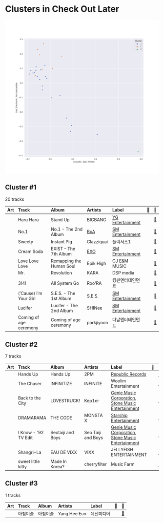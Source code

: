 # Clusters in Check Out Later

![Comparison of Cluster](../../../images/playlists/check_out_later/clusters/clusters_scatter.png)

## Cluster #1

20 tracks

| Art | Track | Album | Artists | Label | 💚 | 🔗 |
|:---|:---|:---|:---|:---|:---|:---|
| <img src="https://i.scdn.co/image/ab67616d0000b273256b86508bfdc54899e4685e" alt="" width="50" /> | Haru Haru | Stand Up | BIGBANG | [YG Entertainment](../../../../labels/yg_entertainment) | | [🔗](https://open.spotify.com/track/1L4d2lafz1odpIMe8va21X) |
| <img src="https://i.scdn.co/image/ab67616d0000b273e9e1fd55a8798bc0a49fe28c" alt="" width="50" /> | No.1 | No.1 - The 2nd Album | [BoA](../../../../artists/boa/overview.md) | [SM Entertainment](../../../../labels/sm_entertainment) | | [🔗](https://open.spotify.com/track/4RtHEggWfFWknuAsRdkyku) |
| <img src="https://i.scdn.co/image/ab67616d0000b27337baeb8b1db91ebeef23e033" alt="" width="50" /> | Sweety | Instant Pig | Clazziquai | 플럭서스1 | | [🔗](https://open.spotify.com/track/3cflVYa6Y8Vcv3q6hf3ipO) |
| <img src="https://i.scdn.co/image/ab67616d0000b2737657059390a7871c158fd966" alt="" width="50" /> | Cream Soda | EXIST – The 7th Album | [EXO](../../../../artists/exo/overview.md) | [SM Entertainment](../../../../labels/sm_entertainment) | | [🔗](https://open.spotify.com/track/42h7yc9Rda1IOMYLACVgld) |
| <img src="https://i.scdn.co/image/ab67616d0000b2734c71e80a8f580184ba910222" alt="" width="50" /> | Love Love Love | Remapping the Human Soul | Epik High | CJ E&M MUSIC | | [🔗](https://open.spotify.com/track/7hlEhmg5h9XuFtaGfgvqjF) |
| <img src="https://i.scdn.co/image/ab67616d0000b27348deff966fb8c94edaceb855" alt="" width="50" /> | Mr. | Revolution | KARA | DSP media | | [🔗](https://open.spotify.com/track/4OqRMlyNvV36bP1DtJFp4t) |
| <img src="https://i.scdn.co/image/ab67616d0000b2738b1cbf8fbe1a0b673990e984" alt="" width="50" /> | 3!4! | All System Go | Roo'RA | 킹핀엔터테인먼트 | | [🔗](https://open.spotify.com/track/5ZRS1jfampQ4mVfNidYZfk) |
| <img src="https://i.scdn.co/image/ab67616d0000b2730ae7ef733837fb782ff73c7b" alt="" width="50" /> | (′Cause) I′m Your Girl | S.E.S. - The 1st Album | S.E.S. | [SM Entertainment](../../../../labels/sm_entertainment) | | [🔗](https://open.spotify.com/track/5I8mg57tDvhGGGC3x14mIZ) |
| <img src="https://i.scdn.co/image/ab67616d0000b27390ad9f6d2ba8838a689999cc" alt="" width="50" /> | Lucifer | Lucifer - The 2nd Album | SHINee | [SM Entertainment](../../../../labels/sm_entertainment) | | [🔗](https://open.spotify.com/track/7xAACq6jlGqXw4bNCTYcm6) |
| <img src="https://i.scdn.co/image/ab67616d0000b2739fc6154f16eaab5152cb5b8d" alt="" width="50" /> | Coming of age ceremony | Coming of age ceremony | parkjiyoon | 다날엔터테인먼트 | | [🔗](https://open.spotify.com/track/2adWXRegCboef5ZOjW3ffe) |
## Cluster #2

7 tracks

| Art | Track | Album | Artists | Label | 💚 | 🔗 |
|:---|:---|:---|:---|:---|:---|:---|
| <img src="https://i.scdn.co/image/ab67616d0000b2732ff3cf578383416da352bc27" alt="" width="50" /> | Hands Up | Hands Up | 2PM | [Republic Records](../../../../labels/republic_records) | | [🔗](https://open.spotify.com/track/5RENkTP0he793Basw1Stto) |
| <img src="https://i.scdn.co/image/ab67616d0000b273bf27d7fbb0df8d738b5cbd4b" alt="" width="50" /> | The Chaser | INFINITIZE | INFINITE | Woolim Entertainment | | [🔗](https://open.spotify.com/track/6fzJaYb6xprozFzFdqfI9s) |
| <img src="https://i.scdn.co/image/ab67616d0000b2734e706601de092d99b130e05a" alt="" width="50" /> | Back to the City | LOVESTRUCK! | Kep1er | [Genie Music Corporation](../../../../labels/genie_music_corporation), [Stone Music Entertainment](../../../../labels/stone_music_entertainment) | | [🔗](https://open.spotify.com/track/2Zx7YnpyTsQvjAf9elDsgX) |
| <img src="https://i.scdn.co/image/ab67616d0000b273a561343c3a7d602656da05e7" alt="" width="50" /> | DRAMARAMA | THE CODE | MONSTA X | [Starship Entertainment](../../../../labels/starship_entertainment) | | [🔗](https://open.spotify.com/track/1BSncOsSJPQkpl29QM0ipj) |
| <img src="https://i.scdn.co/image/ab67616d0000b273b892f687976fc0a8ba4cca19" alt="" width="50" /> | I Know - '92 TV Edit | Seotaiji and Boys | Seo Taiji and Boys | [Genie Music Corporation](../../../../labels/genie_music_corporation), [Stone Music Entertainment](../../../../labels/stone_music_entertainment) | | [🔗](https://open.spotify.com/track/28v5XsF5Weg0SeXK3xSKcV) |
| <img src="https://i.scdn.co/image/ab67616d0000b2732be674c805aab099868d09e1" alt="" width="50" /> | Shangri-La | EAU DE VIXX | VIXX | JELLYFISH ENTERTAINMENT | | [🔗](https://open.spotify.com/track/6r0k7OqcR7qn730YndgjU9) |
| <img src="https://i.scdn.co/image/ab67616d0000b273d0493658f351b1972a3f174a" alt="" width="50" /> | sweet little kitty | Made In Korea? | cherryfilter | Music Farm | | [🔗](https://open.spotify.com/track/0wdchmE75VwSL2zTAgbFra) |
## Cluster #3

1 tracks

| Art | Track | Album | Artists | Label | 💚 | 🔗 |
|:---|:---|:---|:---|:---|:---|:---|
| <img src="https://i.scdn.co/image/ab67616d0000b273dca4dc262092336ba79f0efb" alt="" width="50" /> | 아침이슬 | 아침이슬 | Yang Hee Eun | 예전미디어 | | [🔗](https://open.spotify.com/track/1bWIeMPHz7gvRnyxQZX2HA) |